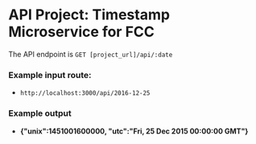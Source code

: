 # API Project: Timestamp Microservice for FCC

The API endpoint is  ``` GET [project_url]/api/:date ```


### Example input route:
- ``` http://localhost:3000/api/2016-12-25 ```

### Example output
- __{"unix":1451001600000, "utc":"Fri, 25 Dec 2015 00:00:00 GMT"}__